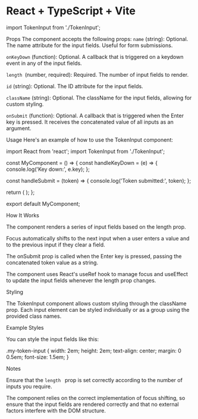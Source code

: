 # React + TypeScript + Vite

<!-- Include the component in your project by importing it: -->

import TokenInput from './TokenInput';


Props
The component accepts the following props:
`name` (string): Optional. The name attribute for the input fields. Useful for form submissions.

`onKeyDown` (function): Optional. A callback that is triggered on a keydown event in any of the input fields.

`length `(number, required): Required. The number of input fields to render.

`id` (string): Optional. The ID attribute for the input fields.

`className` (string): Optional. The className for the input fields, allowing for custom styling.

`onSubmit` (function): Optional. A callback that is triggered when the Enter key is pressed. It receives the concatenated value of all inputs as an argument.


Usage
Here's an example of how to use the TokenInput component:

import React from 'react';
import TokenInput from './TokenInput';

const MyComponent = () => {
  const handleKeyDown = (e) => {
    console.log('Key down:', e.key);
  };

  const handleSubmit = (token) => {
    console.log('Token submitted:', token);
  };

  return (
    <TokenInput
      name="verificationCode"
      length={6}
      onKeyDown={handleKeyDown}
      onSubmit={handleSubmit}
      className="my-token-input"
    />
  );
};

export default MyComponent;


How It Works

The component renders a series of input fields based on the length prop.

Focus automatically shifts to the next input when a user enters a value and to the previous input if they clear a field.

The onSubmit prop is called when the Enter key is pressed, passing the concatenated token value as a string.

The component uses React's useRef hook to manage focus and useEffect to update the input fields whenever the length prop changes.


Styling

The TokenInput component allows custom styling through the className prop. Each input element can be styled individually or as a group using the provided class names.

Example Styles

You can style the input fields like this:

.my-token-input {
  width: 2em;
  height: 2em;
  text-align: center;
  margin: 0 0.5em;
  font-size: 1.5em;
}


Notes

Ensure that the `length ` prop is set correctly according to the number of inputs you require.

The component relies on the correct implementation of focus shifting, so ensure that the input fields are rendered correctly and that no external factors interfere with the DOM structure.
